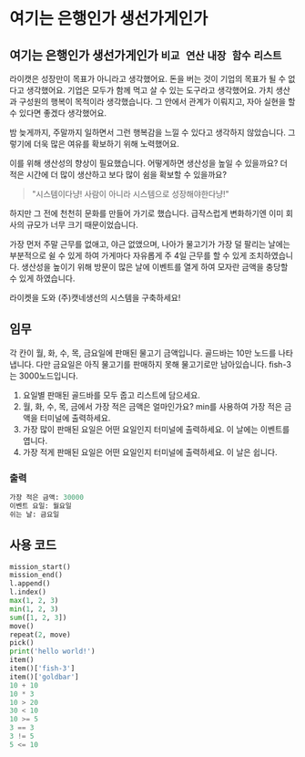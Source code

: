 # 여기는 은행인가 생선가게인가

## 여기는 은행인가 생선가게인가 `비교 연산` `내장 함수` `리스트`

라이캣은 성장만이 목표가 아니라고 생각했어요. 돈을 버는 것이 기업의 목표가 될 수 없다고 생각했어요. 기업은 모두가 함께 먹고 살 수 있는 도구라고 생각했어요. 가치 생산과 구성원의 행복이 목적이라 생각했습니다. 그 안에서 관계가 이뤄지고, 자아 실현을 할 수 있다면 좋겠다 생각했어요.

밤 늦게까지, 주말까지 일하면서 그런 행복감을 느낄 수 있다고 생각하지 않았습니다. 그렇기에 더욱 많은 여유를 확보하기 위해 노력했어요.

이를 위해 생산성의 향상이 필요했습니다. 어떻게하면 생산성을 높일 수 있을까요? 더 적은 시간에 더 많이 생산하고 보다 많이 쉼을 확보할 수 있을까요?

> "시스템이다냥! 사람이 아니라 시스템으로 성장해야한다냥!"

하지만 그 전에 천천히 문화를 만들어 가기로 했습니다. 급작스럽게 변화하기엔 이미 회사의 규모가 너무 크기 때문이었습니다.

가장 먼저 주말 근무를 없애고, 야근 없앴으며, 나아가 물고기가 가장 덜 팔리는 날에는 부분적으로 쉴 수 있게 하여 가게마다 자유롭게 주 4일 근무를 할 수 있게 조치하였습니다. 생산성을 높이기 위해 방문이 많은 날에 이벤트를 열게 하여 모자란 금액을 충당할 수 있게 하였습니다.

라이켓을 도와 (주)캣네생선의 시스템을 구축하세요!


## 임무

각 칸이 월, 화, 수, 목, 금요일에 판매된 물고기 금액입니다. 골드바는 10만 노드를 나타냅니다. 다만 금요일은 아직 물고기를 판매하지 못해 물고기로만 남아있습니다. fish-3는 3000노드입니다.  

1. 요일별 판매된 골드바를 모두 줍고 리스트에 담으세요.
2. 월, 화, 수, 목, 금에서 가장 적은 금액은 얼마인가요? min를 사용하여 가장 적은 금액을 터미널에 출력하세요.
3. 가장 많이 판매된 요일은 어떤 요일인지 터미널에 출력하세요. 이 날에는 이벤트를 엽니다.
4. 가장 적게 판매된 요일은 어떤 요일인지 터미널에 출력하세요. 이 날은 쉽니다.

### 출력

```python
가장 적은 금액: 30000
이벤트 요일: 월요일
쉬는 날: 금요일
```


## 사용 코드

```python
mission_start()
mission_end()
l.append()
l.index()
max(1, 2, 3)
min(1, 2, 3)
sum([1, 2, 3])
move()
repeat(2, move)
pick()
print('hello world!')
item()
item()['fish-3']
item()['goldbar']
10 + 10
10 * 3
10 > 20
30 < 10
10 >= 5
3 == 3
3 != 5
5 <= 10
```